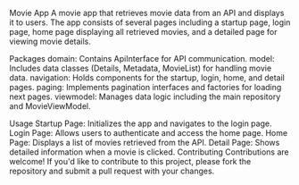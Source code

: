 Movie App
A movie app that retrieves movie data from an API and displays it to users. The app consists of several pages including a startup page, login page, home page displaying all retrieved movies, and a detailed page for viewing movie details.

Packages
domain: Contains ApiInterface for API communication.
model: Includes data classes (Details, Metadata, MovieList) for handling movie data.
navigation: Holds components for the startup, login, home, and detail pages.
paging: Implements pagination interfaces and factories for loading next pages.
viewmodel: Manages data logic including the main repository and MovieViewModel.

Usage
Startup Page: Initializes the app and navigates to the login page.
Login Page: Allows users to authenticate and access the home page.
Home Page: Displays a list of movies retrieved from the API.
Detail Page: Shows detailed information when a movie is clicked.
Contributing
Contributions are welcome! If you'd like to contribute to this project, please fork the repository and submit a pull request with your changes.

